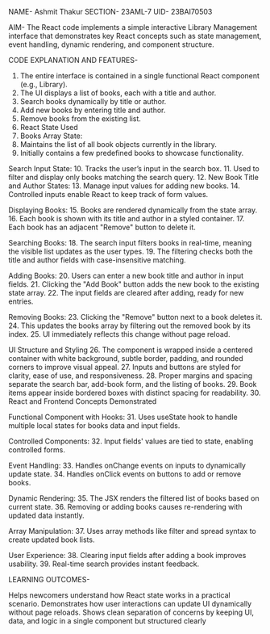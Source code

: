 NAME- Ashmit Thakur
SECTION- 23AML-7
UID- 23BAI70503

AIM- The React code implements a simple interactive Library Management interface that demonstrates key React concepts such as state management, event handling, dynamic rendering, and component structure.

CODE EXPLANATION AND FEATURES-


1. The entire interface is contained in a single functional React component (e.g., Library).
2. The UI displays a list of books, each with a title and author.
3. Search books dynamically by title or author.
4. Add new books by entering title and author.
5. Remove books from the existing list.
6. React State Used
7. Books Array State:
8. Maintains the list of all book objects currently in the library.
9. Initially contains a few predefined books to showcase functionality.

Search Input State:
10. Tracks the user’s input in the search box.
11. Used to filter and display only books matching the search query.
12. New Book Title and Author States:
13. Manage input values for adding new books.
14. Controlled inputs enable React to keep track of form values.

Displaying Books:
15. Books are rendered dynamically from the state array.
16. Each book is shown with its title and author in a styled container.
17. Each book has an adjacent "Remove" button to delete it.

Searching Books:
18. The search input filters books in real-time, meaning the visible list updates as the user types.
19. The filtering checks both the title and author fields with case-insensitive matching.

Adding Books:
20. Users can enter a new book title and author in input fields.
21. Clicking the "Add Book" button adds the new book to the existing state array.
22. The input fields are cleared after adding, ready for new entries.

Removing Books:
23. Clicking the "Remove" button next to a book deletes it.
24. This updates the books array by filtering out the removed book by its index.
25. UI immediately reflects this change without page reload.

UI Structure and Styling
26. The component is wrapped inside a centered container with white background, subtle border, padding, and rounded corners to improve visual appeal.
27. Inputs and buttons are styled for clarity, ease of use, and responsiveness.
28. Proper margins and spacing separate the search bar, add-book form, and the listing of books.
29. Book items appear inside bordered boxes with distinct spacing for readability.
30. React and Frontend Concepts Demonstrated

Functional Component with Hooks:
31. Uses useState hook to handle multiple local states for books data and input fields.

Controlled Components:
32. Input fields' values are tied to state, enabling controlled forms.

Event Handling:
33. Handles onChange events on inputs to dynamically update state.
34. Handles onClick events on buttons to add or remove books.
 
Dynamic Rendering:
35. The JSX renders the filtered list of books based on current state.
36. Removing or adding books causes re-rendering with updated data instantly.
 
Array Manipulation:
37. Uses array methods like filter and spread syntax to create updated book lists.

User Experience:
38. Clearing input fields after adding a book improves usability.
39. Real-time search provides instant feedback.

LEARNING OUTCOMES- 

Helps newcomers understand how React state works in a practical scenario.
Demonstrates how user interactions can update UI dynamically without page reloads.
Shows clean separation of concerns by keeping UI, data, and logic in a single component but structured clearly